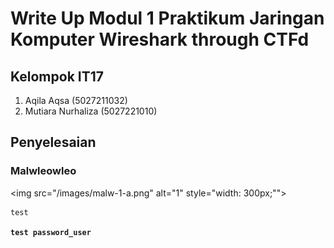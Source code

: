 # Write Up Modul 1 Praktikum Jaringan Komputer Wireshark through CTFd
## Kelompok IT17
1. Aqila Aqsa (5027211032)
2. Mutiara Nurhaliza (5027221010)

## Penyelesaian
### Malwleowleo

<img src="/images/malw-1-a.png" alt="1" style="width: 300px;"">

```c
test
```

**`test password_user`**